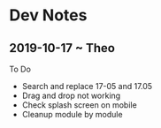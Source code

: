 # Dev Notes

## 2019-10-17 ~ Theo

To Do

* Search and replace 17-05 and 17.05
* Drag and drop not working
* Check splash screen on mobile
* Cleanup module by module


